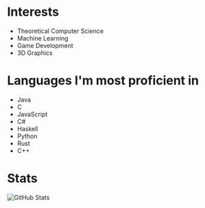 

<!---
ThobiasKH/ThobiasKH is a ✨ special ✨ repository because its `README.md` (this file) appears on your GitHub profile.
You can click the Preview link to take a look at your changes.
--->

# Interests
- Theoretical Computer Science
- Machine Learning
- Game Development
- 3D Graphics

# Languages I'm most proficient in
- Java
- C
- JavaScript
- C#
- Haskell
- Python
- Rust
- C++

# Stats
![GitHub Stats](https://github-readme-stats.vercel.app/api?username=ThobiasKH&show_icons=true&theme=radical)
